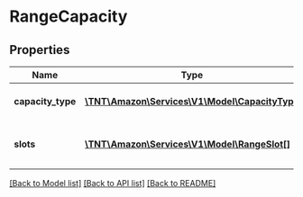 # RangeCapacity

## Properties
Name | Type | Description | Notes
------------ | ------------- | ------------- | -------------
**capacity_type** | [**\TNT\Amazon\Services\V1\Model\CapacityType**](CapacityType.md) | Capacity type corresponding to the slots. | [optional] 
**slots** | [**\TNT\Amazon\Services\V1\Model\RangeSlot[]**](RangeSlot.md) | Array of capacity slots in range slot format. | [optional] 

[[Back to Model list]](../README.md#documentation-for-models) [[Back to API list]](../README.md#documentation-for-api-endpoints) [[Back to README]](../README.md)


